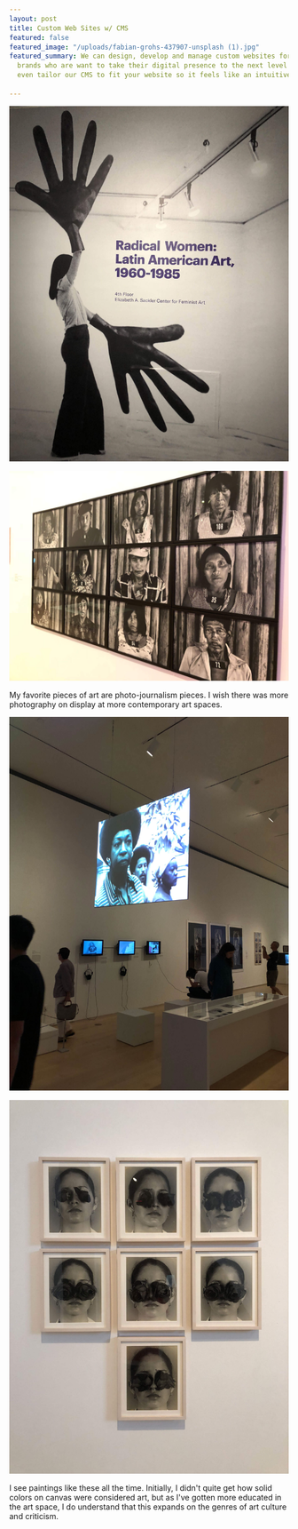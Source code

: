```yaml
---
layout: post
title: Custom Web Sites w/ CMS
featured: false
featured_image: "/uploads/fabian-grohs-437907-unsplash (1).jpg"
featured_summary: We can design, develop and manage custom websites for adventurous
  brands who are want to take their digital presence to the next level with our team.  We
  even tailor our CMS to fit your website so it feels like an intuitive application.

---
```

![](/dist/images/post_bk_museum_1.jpg)

![](/dist/images/post_bk_museum_2.jpg)

My favorite pieces of art are photo-journalism pieces.  I wish there was more photography on display at more contemporary art spaces.

![](/dist/images/post_bk_museum_3.jpg)

![](/dist/images/post_bk_museum_4.jpg)

I see paintings like these all the time.  Initially, I didn't quite get how solid colors on canvas were considered art, but as I've gotten more educated in the art space,  I do understand that this expands on the genres of art culture and criticism.